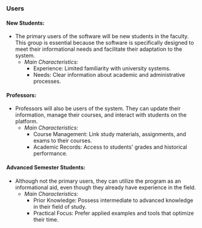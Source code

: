 ### Users  

#### **New Students:**  
- The primary users of the software will be new students in the faculty. This group is essential because the software is specifically designed to meet their informational needs and facilitate their adaptation to the system.  
  - *Main Characteristics:*  
    - Experience: Limited familiarity with university systems.  
    - Needs: Clear information about academic and administrative processes.  

#### **Professors:**  
- Professors will also be users of the system. They can update their information, manage their courses, and interact with students on the platform.  
  - *Main Characteristics:*  
    - Course Management: Link study materials, assignments, and exams to their courses.  
    - Academic Records: Access to students' grades and historical performance.  

#### **Advanced Semester Students:**  
- Although not the primary users, they can utilize the program as an informational aid, even though they already have experience in the field.  
  - *Main Characteristics:* 
    - Prior Knowledge: Possess intermediate to advanced knowledge in their field of study.  
    - Practical Focus: Prefer applied examples and tools that optimize their time.  

